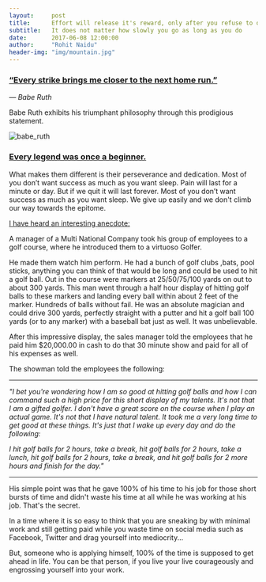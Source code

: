 ```yaml
---
layout:     post
title:      Effort will release it's reward, only after you refuse to quit
subtitle:   It does not matter how slowly you go as long as you do 		not stop
date:       2017-06-08 12:00:00
author:     "Rohit Naidu"
header-img: "img/mountain.jpg"
---
```


### <u>“Every strike brings me closer to the next home run.”</u> 

*― Babe Ruth*

Babe Ruth exhibits his triumphant philosophy through this prodigious statement. 

![babe_ruth]({{site.baseurl}}/img/babe_ruth.jpg)

### <u>Every legend was once a beginner.</u> 

What makes them different is their perseverance and dedication. Most of you don’t want success as much as you want sleep. Pain will last for a minute or day. But if we quit it will last forever. Most of you don’t want success as much as you want sleep. We give up easily and we don't climb our way towards the epitome.

<u>I have heard an interesting anecdote:</u>

A manager of a Multi National Company took his group of employees to a golf course, where he introduced them to a virtuoso Golfer.

He made them watch him perform. He had a bunch of golf clubs ,bats, pool sticks, anything you can think of that would be long and could be used to hit a golf ball. Out in the course were markers at 25/50/75/100 yards on out to about 300 yards. This man went through a half hour display of hitting golf balls to these markers and landing every ball within about 2 feet of the marker. Hundreds of balls without fail. He was an absolute magician and could drive 300 yards, perfectly straight with a putter and hit a golf ball 100 yards (or to any marker) with a baseball bat just as well. It was unbelievable.

After this impressive display, the sales manager told the employees that he paid him $20,000.00 in cash to do that 30 minute show and paid for all of his expenses as well. 

The showman told the employees the following:

------

*"I bet you're wondering how I am so good at hitting golf balls and how I can command such a high price for this short display of my talents. It's not that I am a gifted golfer. I don't have a great score on the course when I play an actual game. It's not that I have natural talent. It took me a very long time to get good at these things. It's just that I wake up every day and do the following:*

*I hit golf balls for 2 hours, take a break, hit golf balls for 2 hours, take a lunch, hit golf balls for 2 hours, take a break, and hit golf balls for 2 more hours and finish for the day."*

------

His simple point was that he gave 100% of his time to his job for those short bursts of time and didn't waste his time at all while he was working at his job. That's the secret. 

In a time where it is so easy to think that you are sneaking by with minimal work and still getting paid while you waste time on social media such as Facebook, Twitter and drag yourself into mediocrity... 

But, someone who is applying himself, 100% of the time is supposed to get ahead in life. You can be that person, if you live your live courageously and engrossing yourself into your work. 